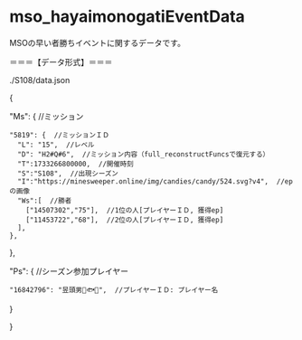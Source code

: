 # mso_hayaimonogatiEventData
MSOの早い者勝ちイベントに関するデータです。

＝＝＝【データ形式】＝＝＝

./S108/data.json

{

  "Ms": {  //ミッション

    "5819": {  //ミッションＩＤ
      "L": "15",  //レベル
      "D": "H2#Q#6",  //ミッション内容（full_reconstructFuncsで復元する）
      "T":1733266800000,  //開催時刻
      "S":"S108",  //出現シーズン
      "I":"https://minesweeper.online/img/candies/candy/524.svg?v4",  //epの画像
      "Ws":[  //勝者
        ["14507302","75"],  //1位の人[プレイヤーＩＤ, 獲得ep]
        ["11453722","68"],  //2位の人[プレイヤーＩＤ, 獲得ep]
      ],
    },
  },
  
  "Ps": {  //シーズン参加プレイヤー
  
    "16842796": "昱頭男🌅🐟🎍",  //プレイヤーＩＤ: プレイヤー名
    
  }
  
}
